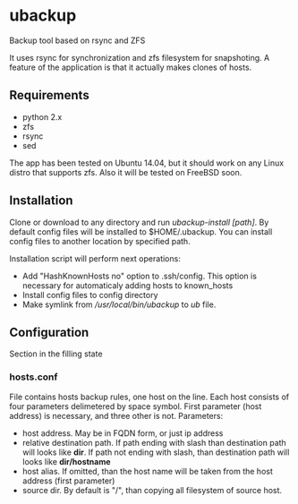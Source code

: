 # ubackup

Backup tool based on rsync and ZFS

It uses rsync for synchronization and zfs filesystem for snapshoting.
A feature of the application is that it actually makes clones of hosts.

## Requirements

* python 2.x
* zfs
* rsync
* sed

The app has been tested on Ubuntu 14.04, but it should work on any Linux distro that supports zfs. Also it will be tested on FreeBSD soon.

## Installation

Clone or download to any directory and run *ubackup-install [path]*. By default config files will be installed to $HOME/.ubackup.
You can install config files to another location by specified path.

Installation script will perform next operations:

* Add "HashKnownHosts no" option to .ssh/config. This option is necessary for automaticaly adding hosts to known_hosts
* Install config files to config directory
* Make symlink from */usr/local/bin/ubackup* to *ub* file.

## Configuration

Section in the filling state

### hosts.conf

File contains hosts backup rules, one host on the line. Each host consists of four parameters delimetered by space symbol. First parameter (host address) is necessary, and three other is not.
Parameters:

* host address. May be in FQDN form, or just ip address
* relative destination path. If path ending with slash than destination path will looks like **dir**. If path not ending with slash, than destination path will looks like **dir/hostname**
* host alias. If omitted, than the host name will be taken from the host address (first parameter)
* source dir. By default is "/", than copying all filesystem of source host.
